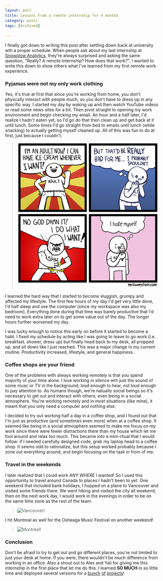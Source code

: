 ```yaml
---
layout: post
title: Lessons from a remote internship for 4 months
category: posts
tags: [Archived]

---
```


I finally got down to writing this post after settling down back at university wth a proper schedule. When people ask about my last internship at [Snowplow Analytics](http://snowplowanalytics.com), they're always surprised and asking the same question, "Really? A remote internship? How does that work?". I wanted to write this down to show others what I've learned from my first remote work experience.

### Pyjamas were not my only work clothing

Yes, it's true at first that since you're working from home, you don't physcally interact with people much, so you don't have to dress up in any specific way. I started my day by waking up and then watch YouTube videos or read some news sites for a bit. Then pivot straight to opening my work environment and begin checking my email. An hour and a half later, I'd realize I hadn't eaten yet, so I'd go do that then clean up and get back at it until lunch. Some times I'd go straight from bed to emails until lunch (while snacking) to actually getting myself cleaned up. All of this was fun to do at first, just because I couldn't.

> ![I'm an adult... I guess..][adult]<br>

I learned the hard way that I started to become sluggish, grumpy and affected my lifestyle. The first few hours of my day I'd get very little done, I'd half sleep and use the computer (since my workspace was also my bedroom). Everything done during that time was barely productive that I'd need to work extra later on to get some value out of the day. The longer hours further worsened my day.

I was lucky enough to notice this early on before it started to become a habt. I fixed my schedule by acting like I was going to leave to go work (i.e. breakfast, shower, dress up) but finally head back to my desk, all propped up, and sit down like I just reached. This was a major change in my current routine. Productivity increased, lifestyle, and general happiness.

### Coffee shops are your friend

One of the problems with always working remotely is that you spend majority of your time alone. I love working in silence wth just the sound of some musc or TV in the background; loud enough to hear, not loud enough to pay attention to. As humans though, we're natually social beings so it's necessary to get out and interact with others; even being in a social atmosphere. You're working remotely and in most situations (like mine), it meant that you only need a computer and nothing else.

I decided to try out working half a day in a coffee shop, and I found out that I'm just as productive (and sometimes even more) when at a coffee shop. It seemed like being in a social atmosphere seemed to make me focus on my work since there were fewer distractions there than my house which let me fool around and relax too much. This became into a mini-ritual that I would follow: if I needed carefully designed code, grab my laptop head to a coffee shop. It seems odd to rationalize, but this setup worked probably because I zone out everything around, and begin focusing on the task in from of me.

### Travel in the weekends

I later realized that I could work *ANY WHERE* I wanted! So I used this opportunity to travel around Canada to places I hadn't been to yet. One weekend that included bank holidays, I hopped on a plane to Vancouver and visited some friends there. We went hiking and visited the city all weekend, then on the next work day, I would work in the evenings in order to be on the same time zone as the rest of the team.

> ![Vancouver!][vancouver]<br>

I hit Montreal as well for the Osheaga Music Festival on another weekend!

> ![Montreal!][osheaga]<br>

### Conclusion

Don't be afraid to try to get out and go different places, you're not limited to just your desk at home. If you were, there wouldn't be much difference from working in an office. Also a shout out to Alex and Yali for giving me this internship in the first place that let me do this. I learned **SO MUCH** in so little time and deployed several versions for a [bunch][java] [of][ios] [projects][android]!

[adult]: /images/20140922/1.png
[vancouver]: https://lh4.googleusercontent.com/-LVOJRbtYQQA/U4wQjH2J-mI/AAAAAAAAIgY/hAslDPl0GtU/w1278-h340-no/PANO_20140601_163008.jpg
[osheaga]: https://lh6.googleusercontent.com/-bqsTloHViuM/U-Hdnl93qqI/AAAAAAAAJ6o/WqgRauhGjLw/w945-h699-no/IMG_20140801_173442.jpg

[java]: https://github.com/snowplow/snowplow-java-tracker
[ios]: https://github.com/snowplow/snowplow-ios-tracker
[android]: https://github.com/snowplow/snowplow-android-tracker